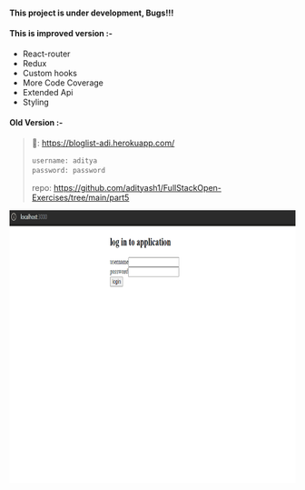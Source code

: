 #### This project is under development, Bugs!!!

#### This is improved version :-
- React-router
- Redux
- Custom hooks
- More Code Coverage
- Extended Api
- Styling

#### Old Version :-

>🔗: https://bloglist-adi.herokuapp.com/
>```bash
>username: aditya
>password: password
>```
>repo: https://github.com/adityash1/FullStackOpen-Exercises/tree/main/part5

<img src="https://github.com/adityash1/Bloggss/blob/main/Screenrecord.gif" width="960" height="480" />
